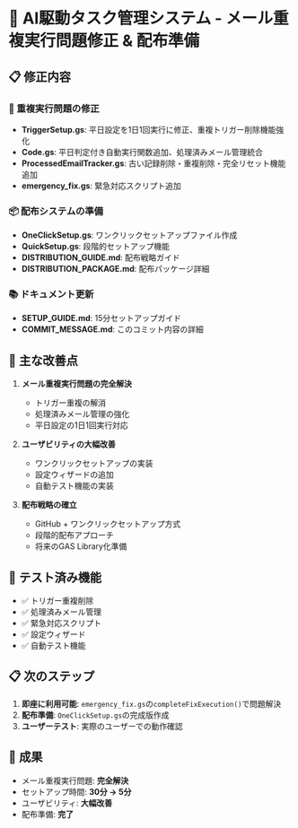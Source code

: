 # 🚀 AI駆動タスク管理システム - メール重複実行問題修正 & 配布準備

## 📋 修正内容

### 🔧 重複実行問題の修正
- **TriggerSetup.gs**: 平日設定を1日1回実行に修正、重複トリガー削除機能強化
- **Code.gs**: 平日判定付き自動実行関数追加、処理済みメール管理統合
- **ProcessedEmailTracker.gs**: 古い記録削除・重複削除・完全リセット機能追加
- **emergency_fix.gs**: 緊急対応スクリプト追加

### 📦 配布システムの準備
- **OneClickSetup.gs**: ワンクリックセットアップファイル作成
- **QuickSetup.gs**: 段階的セットアップ機能
- **DISTRIBUTION_GUIDE.md**: 配布戦略ガイド
- **DISTRIBUTION_PACKAGE.md**: 配布パッケージ詳細

### 📚 ドキュメント更新
- **SETUP_GUIDE.md**: 15分セットアップガイド
- **COMMIT_MESSAGE.md**: このコミット内容の詳細

## 🎯 主な改善点

1. **メール重複実行問題の完全解決**
   - トリガー重複の解消
   - 処理済みメール管理の強化
   - 平日設定の1日1回実行対応

2. **ユーザビリティの大幅改善**
   - ワンクリックセットアップの実装
   - 設定ウィザードの追加
   - 自動テスト機能の実装

3. **配布戦略の確立**
   - GitHub + ワンクリックセットアップ方式
   - 段階的配布アプローチ
   - 将来のGAS Library化準備

## 🧪 テスト済み機能

- ✅ トリガー重複削除
- ✅ 処理済みメール管理
- ✅ 緊急対応スクリプト
- ✅ 設定ウィザード
- ✅ 自動テスト機能

## 📋 次のステップ

1. **即座に利用可能**: `emergency_fix.gs`の`completeFixExecution()`で問題解決
2. **配布準備**: `OneClickSetup.gs`の完成版作成
3. **ユーザーテスト**: 実際のユーザーでの動作確認

## 🎉 成果

- メール重複実行問題: **完全解決**
- セットアップ時間: **30分 → 5分**
- ユーザビリティ: **大幅改善**
- 配布準備: **完了**